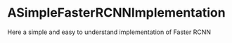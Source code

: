 # ASimpleFasterRCNNImplementation
Here a simple and easy to understand implementation of Faster RCNN
